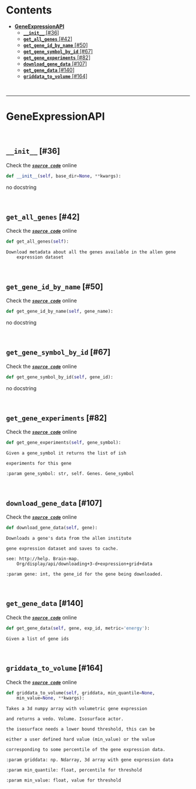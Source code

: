 



Contents
========

* [**GeneExpressionAPI**](#geneexpressionapi)
	* [**`__init__`** [#36]](#__init__-36)
	* [**`get_all_genes`** [#42]](#get_all_genes-42)
	* [**`get_gene_id_by_name`** [#50]](#get_gene_id_by_name-50)
	* [**`get_gene_symbol_by_id`** [#67]](#get_gene_symbol_by_id-67)
	* [**`get_gene_experiments`** [#82]](#get_gene_experiments-82)
	* [**`download_gene_data`** [#107]](#download_gene_data-107)
	* [**`get_gene_data`** [#140]](#get_gene_data-140)
	* [**`griddata_to_volume`** [#164]](#griddata_to_volume-164)


&nbsp;

--------
# **GeneExpressionAPI**




&nbsp;
## **`__init__`** [#36]
  
Check the [***``source code``***](https://github.com/BrancoLab/BrainRender/tree/brainglobeintegration/blob/master/brainrender/gene_expression/api.py#L36) online

```python
def __init__(self, base_dir=None, **kwargs):
```  


no docstring

&nbsp;
## **`get_all_genes`** [#42]
  
Check the [***``source code``***](https://github.com/BrancoLab/BrainRender/tree/brainglobeintegration/blob/master/brainrender/gene_expression/api.py#L42) online

```python
def get_all_genes(self):
```  


```text
Download metadata about all the genes available in the allen gene
    expression dataset

```

&nbsp;
## **`get_gene_id_by_name`** [#50]
  
Check the [***``source code``***](https://github.com/BrancoLab/BrainRender/tree/brainglobeintegration/blob/master/brainrender/gene_expression/api.py#L50) online

```python
def get_gene_id_by_name(self, gene_name):
```  


no docstring

&nbsp;
## **`get_gene_symbol_by_id`** [#67]
  
Check the [***``source code``***](https://github.com/BrancoLab/BrainRender/tree/brainglobeintegration/blob/master/brainrender/gene_expression/api.py#L67) online

```python
def get_gene_symbol_by_id(self, gene_id):
```  


no docstring

&nbsp;
## **`get_gene_experiments`** [#82]
  
Check the [***``source code``***](https://github.com/BrancoLab/BrainRender/tree/brainglobeintegration/blob/master/brainrender/gene_expression/api.py#L82) online

```python
def get_gene_experiments(self, gene_symbol):
```  


```text
Given a gene_symbol it returns the list of ish

experiments for this gene

:param gene_symbol: str, self. Genes. Gene_symbol

```

&nbsp;
## **`download_gene_data`** [#107]
  
Check the [***``source code``***](https://github.com/BrancoLab/BrainRender/tree/brainglobeintegration/blob/master/brainrender/gene_expression/api.py#L107) online

```python
def download_gene_data(self, gene):
```  


```text
Downloads a gene's data from the allen institute

gene expression dataset and saves to cache.

see: http://help. Brain-map.
    Org/display/api/downloading+3-d+expression+grid+data

:param gene: int, the gene_id for the gene being downloaded.

```

&nbsp;
## **`get_gene_data`** [#140]
  
Check the [***``source code``***](https://github.com/BrancoLab/BrainRender/tree/brainglobeintegration/blob/master/brainrender/gene_expression/api.py#L140) online

```python
def get_gene_data(self, gene, exp_id, metric='energy'):
```  


```text
Given a list of gene ids

```

&nbsp;
## **`griddata_to_volume`** [#164]
  
Check the [***``source code``***](https://github.com/BrancoLab/BrainRender/tree/brainglobeintegration/blob/master/brainrender/gene_expression/api.py#L164) online

```python
def griddata_to_volume(self, griddata, min_quantile=None,
    min_value=None, **kwargs):
```  


```text
Takes a 3d numpy array with volumetric gene expression

and returns a vedo. Volume. Isosurface actor.

the isosurface needs a lower bound threshold, this can be

either a user defined hard value (min_value) or the value

corresponding to some percentile of the gene expression data.

:param griddata: np. Ndarray, 3d array with gene expression data

:param min_quantile: float, percentile for threshold

:param min_value: float, value for threshold

```